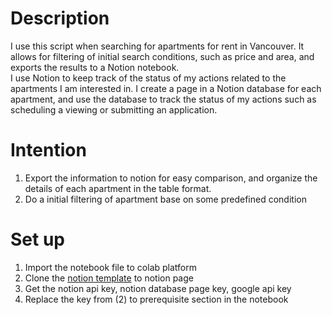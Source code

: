 # Description

I use this script when searching for apartments for rent in Vancouver. It allows for filtering of initial search conditions, such as price and area, and exports the results to a Notion notebook.<br>
I use Notion to keep track of the status of my actions related to the apartments I am interested in. I create a page in a Notion database for each apartment, and use the database to track the status of my actions such as scheduling a viewing or submitting an application.

# Intention

1. Export the information to notion for easy comparison, and organize the details of each apartment in the table format.
1. Do a initial filtering of apartment base on some predefined condition

# Set up

1. Import the notebook file to colab platform
1. Clone the [notion template](https://hail-fang-eac.notion.site/236775bd32aa4e3ab9ed747b5e5a3a6f?v=3144f253f94f47bd8cbef5c5570e8add) to notion page
1. Get the notion api key, notion database page key, google api key
1. Replace the key from (2) to prerequisite section in the notebook
